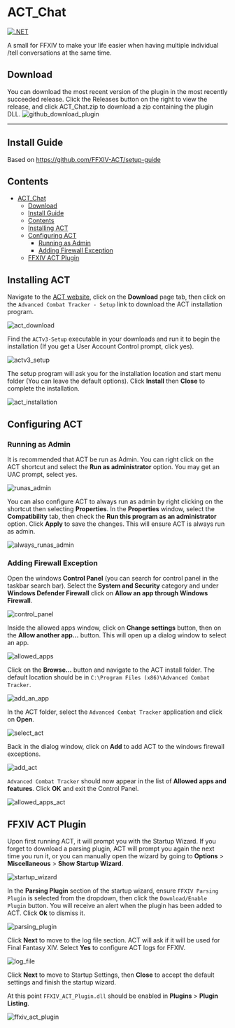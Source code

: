 # ACT_Chat
[![.NET](https://github.com/yschuurmans/ACT_Chat/actions/workflows/dotnet.yml/badge.svg?branch=master)](https://github.com/yschuurmans/ACT_Chat/actions/workflows/dotnet.yml)

A small for FFXIV to make your life easier when having multiple individual /tell conversations at the same time.

## Download
You can download the most recent version of the plugin in the most recently succeeded release. Click the Releases button on the right to view the release, and click ACT_Chat.zip to download a zip containing the plugin DLL.
![github_download_plugin](guide/resources/github_download_plugin.png)

---
## Install Guide
Based on https://github.com/FFXIV-ACT/setup-guide

## Contents
- [ACT_Chat](#act_chat)
  - [Download](#download)
  - [Install Guide](#install-guide)
  - [Contents](#contents)
  - [Installing ACT](#installing-act)
  - [Configuring ACT](#configuring-act)
    - [Running as Admin](#running-as-admin)
    - [Adding Firewall Exception](#adding-firewall-exception)
  - [FFXIV ACT Plugin](#ffxiv-act-plugin)

## Installing ACT

Navigate to the [ACT website](https://advancedcombattracker.com/), click on the **Download** page tab, then click on the `Advanced Combat Tracker - Setup` link to download the ACT installation program.

![act_download](guide/resources/act_download.png)

Find the `ACTv3-Setup` executable in your downloads and run it to begin the installation (If you get a User Account Control prompt, click yes).

![actv3_setup](guide/resources/actv3_setup.png)

The setup program will ask you for the installation location and start menu folder (You can leave the default options). Click **Install** then **Close** to complete the installation.

![act_installation](guide/guide/resources/act_installation.png)

## Configuring ACT

### Running as Admin
It is recommended that ACT be run as Admin. You can right click on the ACT shortcut and select the **Run as administrator** option. You may get an UAC prompt, select yes.

![runas_admin](guide/resources/runas_admin.png)

You can also configure ACT to always run as admin by right clicking on the shortcut then selecting **Properties**. In the **Properties** window, select the **Compatibility** tab, then check the **Run this program as an administrator** option. Click **Apply** to save the changes. This will ensure ACT is always run as admin.

![always_runas_admin](guide/resources/always_runas_admin.png)

### Adding Firewall Exception
Open the windows **Control Panel** (you can search for control panel in the taskbar search bar). Select the **System and Security** category and under **Windows Defender Firewall** click on **Allow an app through Windows Firewall**. 

![control_panel](guide/resources/control_panel.png)

Inside the allowed apps window, click on **Change settings** button, then on the **Allow another app...** button. This will open up a dialog window to select an app.

![allowed_apps](guide/resources/allowed_apps.png)

Click on the **Browse...** button and navigate to the ACT install folder. The default location should be in `C:\Program Files (x86)\Advanced Combat Tracker`.

![add_an_app](guide/resources/add_an_app.png)

In the ACT folder, select the `Advanced Combat Tracker` application and click on **Open**.

![select_act](guide/resources/select_act.png)

Back in the dialog window, click on **Add** to add ACT to the windows firewall exceptions.

![add_act](guide/resources/add_act.png)

`Advanced Combat Tracker` should now appear in the list of **Allowed apps and features**. Click **OK** and exit the Control Panel.

![allowed_apps_act](guide/resources/allowed_apps_act.png)

## FFXIV ACT Plugin

Upon first running ACT, it will prompt you with the Startup Wizard. If you forget to download a parsing plugin, ACT will prompt you again the next time you run it, or you can manually open the wizard by going to **Options** > **Miscellaneous** > **Show Startup Wizard**.

![startup_wizard](guide/resources/startup_wizard.png)

In the **Parsing Plugin** section of the startup wizard, ensure `FFXIV Parsing Plugin` is selected from the dropdown, then click the `Download/Enable Plugin` button. You will receive an alert when the plugin has been added to ACT. Click **Ok** to dismiss it.

![parsing_plugin](guide/resources/parsing_plugin.png)

Click **Next** to move to the log file section. ACT will ask if it will be used for Final Fantasy XIV. Select **Yes** to configure ACT logs for FFXIV.

![log_file](guide/resources/log_file.png)

Click **Next** to move to Startup Settings, then **Close** to accept the default settings and finish the startup wizard.

At this point `FFXIV_ACT_Plugin.dll` should be enabled in **Plugins** > **Plugin Listing**.

![ffxiv_act_plugin](guide/resources/ffxiv_act_plugin.png)
